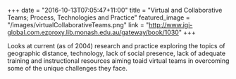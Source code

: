 +++
date = "2016-10-13T07:05:47+11:00"
title = "Virtual and Collaborative Teams; Process, Technologies and Practice"
featured_image = "/images/virtualCollaborativeTeams.png"
link = "http://www.igi-global.com.ezproxy.lib.monash.edu.au/gateway/book/1030"
+++

Looks at current (as of 2004) research and practice exploring the topics of geographic distance, technology, lack of social presence, lack of adequate training and instructional resources aiming toaid virtual teams in overcoming some of the unique challenges they face.
